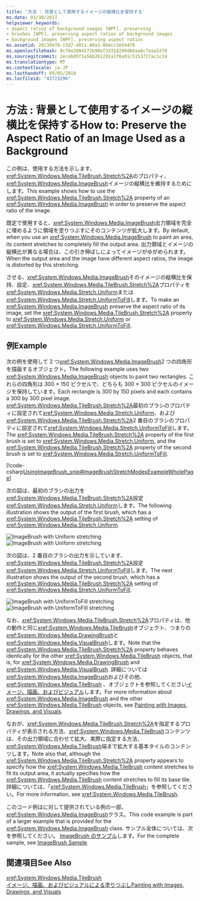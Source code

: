 ```yaml
---
title: '方法 : 背景として使用するイメージの縦横比を保持する'
ms.date: 03/30/2017
helpviewer_keywords:
- aspect ratios of background images [WPF], preserving
- brushes [WPF], preserving aspect ratios of background images
- background images [WPF], preserving aspect ratios
ms.assetid: 28c39478-13d7-4011-80a3-8b9cc3e54478
ms.openlocfilehash: 8cf0a3804172b90af33318299d60aa6c7eaa53f0
ms.sourcegitcommit: 2eceb05f1a5bb261291a1f6a91c5153727ac1c19
ms.translationtype: MT
ms.contentlocale: ja-JP
ms.lasthandoff: 09/05/2018
ms.locfileid: "43723296"
---
```

# <a name="how-to-preserve-the-aspect-ratio-of-an-image-used-as-a-background"></a><span data-ttu-id="c0380-102">方法 : 背景として使用するイメージの縦横比を保持する</span><span class="sxs-lookup"><span data-stu-id="c0380-102">How to: Preserve the Aspect Ratio of an Image Used as a Background</span></span>
<span data-ttu-id="c0380-103">この例は、使用する方法を示します、<xref:System.Windows.Media.TileBrush.Stretch%2A>のプロパティ、<xref:System.Windows.Media.ImageBrush>イメージの縦横比を維持するためにします。</span><span class="sxs-lookup"><span data-stu-id="c0380-103">This example shows how to use the <xref:System.Windows.Media.TileBrush.Stretch%2A> property of an <xref:System.Windows.Media.ImageBrush> in order to preserve the aspect ratio of the image.</span></span>  
  
 <span data-ttu-id="c0380-104">既定で使用すると、<xref:System.Windows.Media.ImageBrush>出力領域を完全に埋めるように領域を塗りつぶすにそのコンテンツが拡大します。</span><span class="sxs-lookup"><span data-stu-id="c0380-104">By default, when you use an <xref:System.Windows.Media.ImageBrush> to paint an area, its content stretches to completely fill the output area.</span></span> <span data-ttu-id="c0380-105">出力領域とイメージの縦横比が異なる場合は、この引き伸ばしによってイメージがゆがめられます。</span><span class="sxs-lookup"><span data-stu-id="c0380-105">When the output area and the image have different aspect ratios, the image is distorted by this stretching.</span></span>  
  
 <span data-ttu-id="c0380-106">させる、<xref:System.Windows.Media.ImageBrush>そのイメージの縦横比を保持、設定、<xref:System.Windows.Media.TileBrush.Stretch%2A>プロパティを<xref:System.Windows.Media.Stretch.Uniform>または<xref:System.Windows.Media.Stretch.UniformToFill>します。</span><span class="sxs-lookup"><span data-stu-id="c0380-106">To make an <xref:System.Windows.Media.ImageBrush> preserve the aspect ratio of its image, set the <xref:System.Windows.Media.TileBrush.Stretch%2A> property to <xref:System.Windows.Media.Stretch.Uniform> or <xref:System.Windows.Media.Stretch.UniformToFill>.</span></span>  
  
## <a name="example"></a><span data-ttu-id="c0380-107">例</span><span class="sxs-lookup"><span data-stu-id="c0380-107">Example</span></span>  
 <span data-ttu-id="c0380-108">次の例を使用して 2 つ<xref:System.Windows.Media.ImageBrush>2 つの四角形を描画するオブジェクト。</span><span class="sxs-lookup"><span data-stu-id="c0380-108">The following example uses two <xref:System.Windows.Media.ImageBrush> objects to paint two rectangles.</span></span> <span data-ttu-id="c0380-109">これらの四角形は 300 × 150 ピクセルで、どちらも 300 × 300 ピクセルのイメージを保持しています。</span><span class="sxs-lookup"><span data-stu-id="c0380-109">Each rectangle is 300 by 150 pixels and each contains a 300 by 300 pixel image.</span></span> <span data-ttu-id="c0380-110"><xref:System.Windows.Media.TileBrush.Stretch%2A>最初のブラシのプロパティに設定されて<xref:System.Windows.Media.Stretch.Uniform>、および<xref:System.Windows.Media.TileBrush.Stretch%2A>2 番目のブラシのプロパティに設定されて<xref:System.Windows.Media.Stretch.UniformToFill>します。</span><span class="sxs-lookup"><span data-stu-id="c0380-110">The <xref:System.Windows.Media.TileBrush.Stretch%2A> property of the first brush is set to <xref:System.Windows.Media.Stretch.Uniform>, and the <xref:System.Windows.Media.TileBrush.Stretch%2A> property of the second brush is set to <xref:System.Windows.Media.Stretch.UniformToFill>.</span></span>  
  
 [!code-csharp[UsingImageBrush_snip#ImageBrushStretchModesExampleWholePage](../../../../samples/snippets/csharp/VS_Snippets_Wpf/UsingImageBrush_snip/CSharp/StretchModes.cs#imagebrushstretchmodesexamplewholepage)]  
  
 <span data-ttu-id="c0380-111">次の図は、最初のブラシの出力を<xref:System.Windows.Media.TileBrush.Stretch%2A>設定<xref:System.Windows.Media.Stretch.Uniform>します。</span><span class="sxs-lookup"><span data-stu-id="c0380-111">The following illustration shows the output of the first brush, which has a <xref:System.Windows.Media.TileBrush.Stretch%2A> setting of <xref:System.Windows.Media.Stretch.Uniform>.</span></span>  
  
 <span data-ttu-id="c0380-112">![ImageBrush with Uniform stretching](../../../../docs/framework/wpf/graphics-multimedia/media/graphicsmm-imagebrushuniformstretch.jpg "graphicsmm_ImageBrushUniformStretch")</span><span class="sxs-lookup"><span data-stu-id="c0380-112">![ImageBrush with Uniform stretching](../../../../docs/framework/wpf/graphics-multimedia/media/graphicsmm-imagebrushuniformstretch.jpg "graphicsmm_ImageBrushUniformStretch")</span></span>  
  
 <span data-ttu-id="c0380-113">次の図は、2 番目のブラシの出力を示しています、<xref:System.Windows.Media.TileBrush.Stretch%2A>設定<xref:System.Windows.Media.Stretch.UniformToFill>します。</span><span class="sxs-lookup"><span data-stu-id="c0380-113">The next illustration shows the output of the second brush, which has a <xref:System.Windows.Media.TileBrush.Stretch%2A> setting of <xref:System.Windows.Media.Stretch.UniformToFill>.</span></span>  
  
 <span data-ttu-id="c0380-114">![ImageBrush with UniformToFill stretching](../../../../docs/framework/wpf/graphics-multimedia/media/graphicsmm-imagebrushuniformtofillstretch.jpg "graphicsmm_ImageBrushUniformToFillStretch")</span><span class="sxs-lookup"><span data-stu-id="c0380-114">![ImageBrush with UniformToFill stretching](../../../../docs/framework/wpf/graphics-multimedia/media/graphicsmm-imagebrushuniformtofillstretch.jpg "graphicsmm_ImageBrushUniformToFillStretch")</span></span>  
  
 <span data-ttu-id="c0380-115">なお、<xref:System.Windows.Media.TileBrush.Stretch%2A>プロパティは、他の動作と同じ<xref:System.Windows.Media.TileBrush>オブジェクト、つまりの<xref:System.Windows.Media.DrawingBrush>と<xref:System.Windows.Media.VisualBrush>します。</span><span class="sxs-lookup"><span data-stu-id="c0380-115">Note that the <xref:System.Windows.Media.TileBrush.Stretch%2A> property behaves identically for the other <xref:System.Windows.Media.TileBrush> objects, that is, for <xref:System.Windows.Media.DrawingBrush> and <xref:System.Windows.Media.VisualBrush>.</span></span> <span data-ttu-id="c0380-116">詳細については<xref:System.Windows.Media.ImageBrush>およびその他、 <xref:System.Windows.Media.TileBrush> 、オブジェクトを参照してください[イメージ、描画、およびビジュアル](../../../../docs/framework/wpf/graphics-multimedia/painting-with-images-drawings-and-visuals.md)します。</span><span class="sxs-lookup"><span data-stu-id="c0380-116">For more information about <xref:System.Windows.Media.ImageBrush> and the other <xref:System.Windows.Media.TileBrush> objects, see [Painting with Images, Drawings, and Visuals](../../../../docs/framework/wpf/graphics-multimedia/painting-with-images-drawings-and-visuals.md).</span></span>  
  
 <span data-ttu-id="c0380-117">なおが、<xref:System.Windows.Media.TileBrush.Stretch%2A>を指定するプロパティが表示される方法、<xref:System.Windows.Media.TileBrush>コンテンツは、その出力領域に合わせて拡大、実際に指定する方法、<xref:System.Windows.Media.TileBrush>端まで拡大する基本タイルのコンテンツします。</span><span class="sxs-lookup"><span data-stu-id="c0380-117">Note also that, although the <xref:System.Windows.Media.TileBrush.Stretch%2A> property appears to specify how the <xref:System.Windows.Media.TileBrush> content stretches to fit its output area, it actually specifies how the <xref:System.Windows.Media.TileBrush> content stretches to fill its base tile.</span></span> <span data-ttu-id="c0380-118">詳細については、「<xref:System.Windows.Media.TileBrush>」を参照してください。</span><span class="sxs-lookup"><span data-stu-id="c0380-118">For more information, see <xref:System.Windows.Media.TileBrush>.</span></span>  
  
 <span data-ttu-id="c0380-119">このコード例はに対して提供されている例の一部、<xref:System.Windows.Media.ImageBrush>クラス。</span><span class="sxs-lookup"><span data-stu-id="c0380-119">This code example is part of a larger example that is provided for the <xref:System.Windows.Media.ImageBrush> class.</span></span> <span data-ttu-id="c0380-120">サンプル全体については、次を参照してください。 [ImageBrush のサンプル](https://go.microsoft.com/fwlink/?LinkID=160005)します。</span><span class="sxs-lookup"><span data-stu-id="c0380-120">For the complete sample, see [ImageBrush Sample](https://go.microsoft.com/fwlink/?LinkID=160005).</span></span>  
  
## <a name="see-also"></a><span data-ttu-id="c0380-121">関連項目</span><span class="sxs-lookup"><span data-stu-id="c0380-121">See Also</span></span>  
 <xref:System.Windows.Media.TileBrush>  
 [<span data-ttu-id="c0380-122">イメージ、描画、およびビジュアルによる塗りつぶし</span><span class="sxs-lookup"><span data-stu-id="c0380-122">Painting with Images, Drawings, and Visuals</span></span>](../../../../docs/framework/wpf/graphics-multimedia/painting-with-images-drawings-and-visuals.md)
